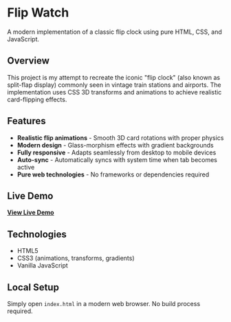 # Flip Watch

A modern implementation of a classic flip clock using pure HTML, CSS, and JavaScript.

## Overview

This project is my attempt to recreate the iconic "flip clock" (also known as split-flap display) commonly seen in vintage train stations and airports. The implementation uses CSS 3D transforms and animations to achieve realistic card-flipping effects.

## Features

- **Realistic flip animations** - Smooth 3D card rotations with proper physics
- **Modern design** - Glass-morphism effects with gradient backgrounds
- **Fully responsive** - Adapts seamlessly from desktop to mobile devices
- **Auto-sync** - Automatically syncs with system time when tab becomes active
- **Pure web technologies** - No frameworks or dependencies required

## Live Demo

**[View Live Demo](https://alexn256flipwatch.netlify.app)**

## Technologies

- HTML5
- CSS3 (animations, transforms, gradients)
- Vanilla JavaScript

## Local Setup

Simply open `index.html` in a modern web browser. No build process required.